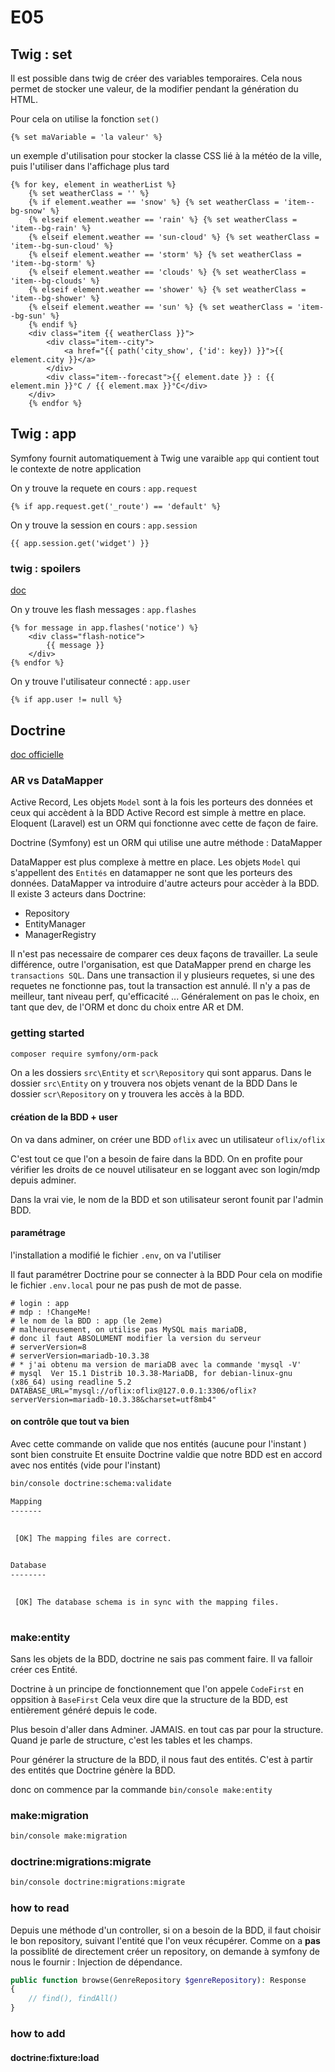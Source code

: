 # E05

## Twig : set

Il est possible dans twig de créer des variables temporaires.
Cela nous permet de stocker une valeur, de la modifier pendant la génération du HTML.

Pour cela on utilise la fonction `set()`

```twig
{% set maVariable = 'la valeur' %} 
```

un exemple d'utilisation pour stocker la classe CSS lié à la météo de la ville, puis l'utiliser dans l'affichage plus tard

```twig
{% for key, element in weatherList %} 
    {% set weatherClass = '' %} 
    {% if element.weather == 'snow' %} {% set weatherClass = 'item--bg-snow' %} 
    {% elseif element.weather == 'rain' %} {% set weatherClass = 'item--bg-rain' %} 
    {% elseif element.weather == 'sun-cloud' %} {% set weatherClass = 'item--bg-sun-cloud' %} 
    {% elseif element.weather == 'storm' %} {% set weatherClass = 'item--bg-storm' %} 
    {% elseif element.weather == 'clouds' %} {% set weatherClass = 'item--bg-clouds' %} 
    {% elseif element.weather == 'shower' %} {% set weatherClass = 'item--bg-shower' %} 
    {% elseif element.weather == 'sun' %} {% set weatherClass = 'item--bg-sun' %} 
    {% endif %} 
    <div class="item {{ weatherClass }}"> 
        <div class="item--city"> 
            <a href="{{ path('city_show', {'id': key}) }}">{{ element.city }}</a> 
        </div>
        <div class="item--forecast">{{ element.date }} : {{ element.min }}°C / {{ element.max }}°C</div> 
    </div> 
    {% endfor %}
```

## Twig : app

Symfony fournit automatiquement à Twig une varaible `app` qui contient tout le contexte de notre application

On y trouve la requete en cours : `app.request`

```twig
{% if app.request.get('_route') == 'default' %}
```

On y trouve la session en cours : `app.session`

```twig
{{ app.session.get('widget') }}
```

### twig : spoilers

[doc](https://symfony.com/doc/5.4/session.html#flash-messages)

On y trouve les flash messages : `app.flashes`

```twig
{% for message in app.flashes('notice') %}
    <div class="flash-notice">
        {{ message }}
    </div>
{% endfor %}
```

On y trouve l'utilisateur connecté : `app.user`

```twig
{% if app.user != null %}
```

## Doctrine

[doc officielle](https://symfony.com/doc/5.4/doctrine.html)

### AR vs DataMapper

Active Record, Les objets `Model` sont à la fois les porteurs des données et ceux qui accèdent à la BDD
Active Record est simple à mettre en place.
Eloquent (Laravel) est un ORM qui fonctionne avec cette de façon de faire.

Doctrine (Symfony) est un ORM qui utilise une autre méthode : DataMapper

DataMapper est plus complexe à mettre en place.
Les objets `Model` qui s'appellent des `Entités` en datamapper ne sont que les porteurs des données.
DataMapper va introduire d'autre acteurs pour accèder à la BDD.
Il existe 3 acteurs dans Doctrine:

* Repository
* EntityManager
* ManagerRegistry

Il n'est pas necessaire de comparer ces deux façons de travailler.
La seule différence, outre l'organisation, est que DataMapper prend en charge les `transactions SQL`.
Dans une transaction il y plusieurs requetes, si une des requetes ne fonctionne pas, tout la transaction est annulé.
Il n'y a pas de meilleur, tant niveau perf, qu'efficacité ... Généralement on pas le choix, en tant que dev, de l'ORM et donc du choix entre AR et DM.

### getting started

```bash
composer require symfony/orm-pack
```

On a les dossiers `src\Entity` et `scr\Repository` qui sont apparus.
Dans le dossier `src\Entity` on y trouvera nos objets venant de la BDD
Dans le dossier `scr\Repository` on y trouvera les accès à la BDD.

#### création de la BDD + user

On va dans adminer, on créer une BDD `oflix` avec un utilisateur `oflix/oflix`

C'est tout ce que l'on a besoin de faire dans la BDD.
On en profite pour vérifier les droits de ce nouvel utilisateur en se loggant avec son login/mdp depuis adminer.

Dans la vrai vie, le nom de la BDD et son utilisateur seront founit par l'admin BDD.

#### paramétrage

l'installation a modifié le fichier `.env`, on va l'utiliser

Il faut paramétrer Doctrine pour se connecter à la BDD
Pour cela on modifie le fichier `.env.local` pour ne pas push de mot de passe.

```text
# login : app
# mdp : !ChangeMe!
# le nom de la BDD : app (le 2eme)
# malheureusement, on utilise pas MySQL mais mariaDB, 
# donc il faut ABSOLUMENT modifier la version du serveur
# serverVersion=8
# serverVersion=mariadb-10.3.38
# * j'ai obtenu ma version de mariaDB avec la commande 'mysql -V'
# mysql  Ver 15.1 Distrib 10.3.38-MariaDB, for debian-linux-gnu (x86_64) using readline 5.2
DATABASE_URL="mysql://oflix:oflix@127.0.0.1:3306/oflix?serverVersion=mariadb-10.3.38&charset=utf8mb4"
```

#### on contrôle que tout va bien

Avec cette commande on valide que nos entités (aucune pour l'instant ) sont bien construite
Et ensuite Doctrine valdie que notre BDD est en accord avec nos entités (vide pour l'instant)

```bash
bin/console doctrine:schema:validate

Mapping
-------

                                                                                                
 [OK] The mapping files are correct.                                                            
                                                                                                

Database
--------

                                                                                                
 [OK] The database schema is in sync with the mapping files.                                    
                                                                                                

```

### make:entity

Sans les objets de la BDD, doctrine ne sais pas comment faire.
Il va falloir créer ces Entité.

Doctrine à un principe de fonctionnement que l'on appele `CodeFirst` en oppsition à `BaseFirst`
Cela veux dire que la structure de la BDD, est entièrement généré depuis le code.

Plus besoin d'aller dans Adminer. JAMAIS. en tout cas par pour la structure.
Quand je parle de structure, c'est les tables et les champs.

Pour générer la structure de la BDD, il nous faut des entités.
C'est à partir des entités que Doctrine génère la BDD.

donc on commence par la commande `bin/console make:entity`

### make:migration

```bash
bin/console make:migration
```

### doctrine:migrations:migrate

```bash
bin/console doctrine:migrations:migrate
```

### how to read

Depuis une méthode d'un controller, si on a besoin de la BDD, il faut choisir le bon repository, suivant l'entité que l'on veux récupérer.
Comme on a **pas** la possiblité de directement créer un repository, on demande à symfony de nous le fournir : Injection de dépendance.

```php
public function browse(GenreRepository $genreRepository): Response
{
    // find(), findAll()
}
```


### how to add

#### doctrine:fixture:load
